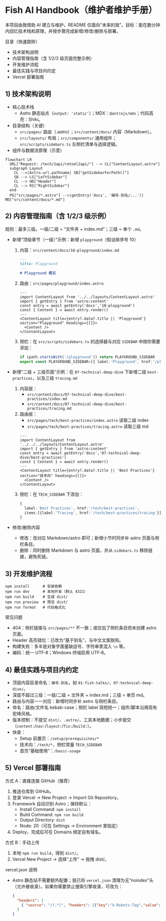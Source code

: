 ﻿# Fish AI Handbook（维护者维护手册）

本项目由我借助 AI 建立与维护，README 仅面向“未来的我”。目标：能在数分钟内回忆技术栈和原理，并按步骤完成新增/修改/删除与部署。

目录（快速跳转）
- 技术架构说明
- 内容管理指南（含 1/2/3 级页面完整示例）
- 开发维护流程
- 最佳实践与项目内约定
- Vercel 部署指南

## 1) 技术架构说明

- 核心技术栈
  - Astro 静态站点（`output: 'static'`）；MDX：`@astrojs/mdx`；代码高亮：Shiki。
- 目录结构（关键）
  - `src/pages/` 路由（.astro）；`src/content/docs/` 内容（Markdown）。
  - `src/layouts/` 布局；`src/components/` 通用组件；`src/scripts/sidebars.ts` 左侧栏清单与选择逻辑。
- 组件与数据流原理（示意）

```mermaid
flowchart LR
  URL["Request: /tech/2api/retool2api/"] --> CL["ContentLayout.astro"]
  subgraph Layout
    CL -->|Astro.url.pathname| SB["getSidebarForPath()"]
    SB --> LS["LeftSidebar"]
    CL --> HD["Header"]
    CL --> RS["RightSidebar"]
  end
  PG["src/pages/*.astro"] -->|getEntry('docs', '编号-别名/...')| MD["src/content/docs/*.md"]
```

## 2) 内容管理指南（含 1/2/3 级示例）

规则：最多三级。一级/二级 = “文件夹 + index.md”；三级 = 单个 `.md`。

- 新增“顶级章节（一级）”示例：新增 `playground`（假设排序号 10）
  1. 内容：`src/content/docs/10-playground/index.md`
     ```markdown
     ---
     title: Playground
     ---
     # Playground 概览
     ```
  2. 路由：`src/pages/playground/index.astro`
     ```astro
     ---
     import ContentLayout from '../../layouts/ContentLayout.astro'
     import { getEntry } from 'astro:content'
     const entry = await getEntry('docs','10-playground')
     const { Content } = await entry.render()
     ---
     <ContentLayout title={entry?.data?.title || 'Playground'} section="Playground" headings={[]}>
       <Content />
     </ContentLayout>
     ```
  3. 侧栏：在 `src/scripts/sidebars.ts` 的选择器与对应 `SIDEBAR` 中按你需要添加：
     ```ts
     if (path.startsWith('/playground')) return PLAYGROUND_SIDEBAR
     export const PLAYGROUND_SIDEBAR=[{ label:'Playground', href:'/playground' }]
     ```

- 新增“二级 + 三级页面”示例：在 `07-technical-deep-dive` 下新增二级 `best-practices`，以及三级 `tracing.md`
  1. 内容层：
     - `src/content/docs/07-technical-deep-dive/best-practices/index.md`
     - `src/content/docs/07-technical-deep-dive/best-practices/tracing.md`
  2. 路由层：
     - `src/pages/tech/best-practices/index.astro` 读取二级 index
     - `src/pages/tech/best-practices/tracing.astro` 读取三级 md
     ```astro
     ---
     import ContentLayout from '../../../layouts/ContentLayout.astro'
     import { getEntry } from 'astro:content'
     const entry = await getEntry('docs','07-technical-deep-dive/best-practices')
     const { Content } = await entry.render()
     ---
     <ContentLayout title={entry?.data?.title || 'Best Practices'} section="技术向" headings={[]}>
       <Content />
     </ContentLayout>
     ```
  3. 侧栏：在 `TECH_SIDEBAR` 下添加：
     ```ts
     {
       label:'Best Practices', href:'/tech/best-practices',
       items:[{label:'Tracing', href:'/tech/best-practices/tracing'}]
     }
     ```

- 修改/删除内容
  - 修改：改对应 Markdown/astro 即可；新增小节时同步补 astro 页面与侧栏条目。
  - 删除：同时删除 Markdown 与 astro 页面，并从 `sidebars.ts` 移除链接，避免死链。

## 3) 开发维护流程

```
npm install      # 安装依赖
npm run dev      # 本地开发（默认 4321）
npm run build    # 生成 dist/
npm run preview  # 预览 dist/
npm run format   # 代码格式化
```

常见问题
- 404：侧栏链接与 `src/pages/**` 不一致；或仅加了侧栏条目但未创建 astro 页面。
- Header 高亮错位：已改为“基于别名”，与中文文案脱钩。
- 构建失败：多半是对象字面量缺逗号、字符串里混入 `\n` 等。
- 编码：统一 UTF‑8；Windows 终端启用 UTF‑8。

## 4) 最佳实践与项目内约定

- 顶层内容目录命名：`编号-别名`，如 `01-fish-talks/`、`07-technical-deep-dive/`。
- 深度不超过三级：一级/二级 = 文件夹 + index.md；三级 = 单页 md。
- 路由与内容一一对应：新增时同步补 astro 与侧栏条目。
- 命名：路由/文件名 kebab-case；侧栏 label 简短统一；组件/脚本沿用现有驼峰风格。
- 版本控制：不提交 `dist/`、`.astro/`、工具本地数据；小步提交（`content:`/`nav:`/`layout:`/`fix:`/`build:`）。
- 快查：
  - Setup 前置页：`/setup/prerequisites/*`
  - 技术向：`/tech/*`，侧栏常量 `TECH_SIDEBAR`
  - 首页“基础使用”：`/basic-usage`

## 5) Vercel 部署指南

方式 A：直接连接 GitHub（推荐）
1. 推送仓库到 GitHub。
2. 登录 Vercel → New Project → Import Git Repository。
3. Framework 自动识别 Astro；保持默认：
   - Install Command: `npm install`
   - Build Command: `npm run build`
   - Output Directory: `dist`
   - Node: 20（可在 Settings → Environment 里指定）
4. Deploy，完成后可在 Domains 绑定自有域名。

方式 B：手动上传
1. 本地 `npm run build`，得到 `dist/`。
2. Vercel New Project → 选择“上传” → 拖拽 dist/。

vercel.json 说明
- Astro 静态站不需要额外配置；我已将 `vercel.json` 清理为无“noindex”头（允许被收录）。如果你需要禁止搜索引擎收录，可改为：
  ```json
  {
    "headers": [
      { "source": "/(.*)", "headers": [{"key":"X-Robots-Tag","value":"noindex,nofollow"}] }
    ]
  }
  ```
